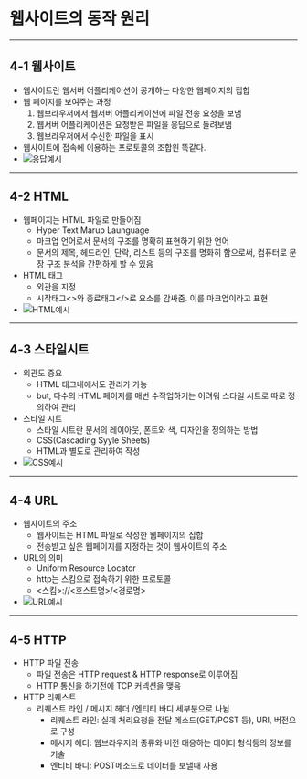 # 웹사이트의 동작 원리

---

## 4-1 웹사이트
- 웹사이트란 웹서버 어플리케이션이 공개하는 다양한 웹페이지의 집합
- 웹 페이지를 보여주는 과정
  1. 웹브라우저에서 웹서버 어플리케이션에 파일 전송 요청을 보냄
  2. 웹서버 어플리케이션은 요청받은 파일을 응답으로 돌려보냄
  3. 웹브라우저에서 수신한 파일을 표시
- 웹사이트에 접속에 이용하는 프로토콜의 조합읜 똑같다.
- ![응답예시](https://blog.kakaocdn.net/dn/mFgvh/btqMPiNuADf/8xS3pT40500B288GS9JvI1/img.png)

---

## 4-2 HTML
- 웹페이지는 HTML 파일로 만들어짐
  - Hyper Text Marup Launguage
  - 마크업 언어로서 문서의 구조를 명확히 표현하기 위한 언어
  - 문서의 제목, 헤드라인, 단락, 리스트 등의 구조를 명화히 함으로써, 컴퓨터로 문장 구조 분석을 간편하게 할 수 있음
- HTML 태그
  - 외관을 지정
  - 시작태그<>와 종료태그</>로 요소를 감싸줌. 이를 마크업이라고 표현
- ![HTML예시](https://upload.wikimedia.org/wikipedia/commons/thumb/8/84/HTML.svg/1200px-HTML.svg.png)

--- 

## 4-3 스타일시트
- 외관도 중요
  - HTML 태그내에서도 관리가 가능
  - but, 다수의 HTML 페이지를 매번 수작업하기는 어려워 스타일 시트로 따로 정의하여 관리
- 스타일 시트
  - 스타일 시트란 문서의 레이아웃, 폰트와 색, 디자인을 정의하는 방법
  - CSS(Cascading Syyle Sheets)
  - HTML과 별도로 관리하여 작성
- ![CSS예시](https://miro.medium.com/max/1838/0*du8LEJst4rlIqQ1u.png)

---

## 4-4 URL
- 웹사이트의 주소
  - 웹사이트는 HTML 파일로 작성한 웹페이지의 집합
  - 전송받고 싶은 웹페이지를 지정하는 것이 웹사이트의 주소
- URL의 의미
  - Uniform Resource Locator
  - http는 스킴으로 접속하기 위한 프로토콜
  - <스킴>://<호스트명>/<경로명>
- ![URL예시](https://lh3.googleusercontent.com/proxy/zvH8oIuA3Txg7LL97CTGypR6c19IE7pNBSY_k8Xfn1qHzzGdgKCZpUkciymuiOhJRSmoM7ksFJ2eLtpK)

---

## 4-5 HTTP
- HTTP 파일 전송
  - 파일 전송은 HTTP request & HTTP response로 이루어짐
  - HTTP 통신을 하기전에 TCP 커넥션을 맺음
- HTTP 리퀘스트
  - 리퀘스트 라인 / 메시지 헤더 /엔티티 바디 세부분으로 나뉨
    - 리퀘스트 라인: 실제 처리요청을 전달 메소드(GET/POST 등), URI, 버전으로 구성
    - 메시지 헤더: 웹브라우저의 종류와 버전 대응하는 데이터 형식등의 정보를 기술
    - 엔티티 바디: POST메소드로 데이터를 보낼때 사용